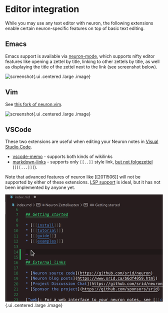 # Editor integration

While you may use any text editor with neuron, the following extensions enable certain neuron-specific features on top of basic text editing.

## Emacs 

Emacs support is available via [neuron-mode](https://github.com/felko/neuron-mode), which supports nifty editor features like opening a zettel by title, linking to other zettels by title, as well as displaying the title of the zettel next to the link (see screenshot below).

![screenshot](https://user-images.githubusercontent.com/3998/80873287-6fa75e00-8c85-11ea-9cf7-6e03db001d00.png){.ui .centered .large .image}

## Vim

See [this fork of neuron.vim](https://github.com/fiatjaf/neuron.vim).

![screenshot](https://github.com/fiatjaf/neuron.vim/raw/master/screenshot.png){.ui .centered .large .image}

## VSCode

These two extensions are useful when editing your Neuron notes in [Visual Studio Code](https://code.visualstudio.com/).

* [vscode-memo](https://github.com/svsool/vscode-memo#memo) - supports both kinds of wikilinks
* [markdown-links](https://github.com/tchayen/markdown-links) - supports only `[[..]]` style link, [but not folgezettel](https://github.com/tchayen/markdown-links/issues/59) (`[[[...]]]`).

Note that advanced features of neuron like [[2011506]] will not be supported by either of these extensions. [LSP support](https://github.com/srid/neuron/issues/213) is ideal, but it has not been implemented by anyone yet.

![demo](./static/vscode-title-id.gif){.ui .centered .large .image}
